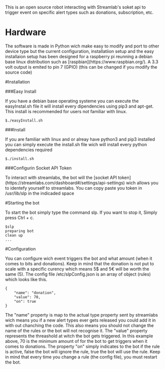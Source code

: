 <p>
	This is an open source robot interacting with Streamlab's soket api to 
	trigger event on specific alert types such as
	donations, subscription, etc.
</p>

<h1>Hardware</h1> 
<p>
	The software is made in Python wich make easy to modify and port to other device type
	but the current configuration, installatiion setup and the easy installaion setup has been 
	designed for a raspberry pi reunning a debian base linux distribution such as 
	[raspbian](https://www.raspbian.org/). A 3.3 volt output is emited to pin 7 (GPIO) (this can be changed if you
	modify the source code)
</p>

#Installation

###Easy Install
<p>
	If you have a debian base operating systeme you can execute the easyInstal.sh file 
	it will install every dipendencies using
	pip3 and apt-get. This install is recommended for users not familiar with linux.
</p>

```
$./easyInstall.sh
```

###Install
<p>
	If you are familiar with linux and or alreay have python3 and pip3 installed you can simply execute the 
	install.sh file wich will install every python dependencies required
</p>

```
$./install.sh
```

###Configurin Socket API Token
<p>
	To interact with streamlabs, the bot will the 
	[socket API token](https://streamlabs.com/dashboard#/settings/api-settings) 
	wich allows you to identefy yourself to streamlabs.
	You can copy paste you token in /usr/lib/slp in the indicaded space
</p>


#Starting the bot
<p>
	To start the bot simply type the command slp. If you want to stop it, Simply press Ctrl + c.
</p>

```
$slp
preparing bot
clean up
...
```

#Configuration
<p>
	You can configure wich event triggers the bot and what amount (when it comes to bits and donations).
	Keep in mind that the donation is not put to scale with a specific curency which means
	5$ and 5€ will be worth the same (5). The config file /etc/slpConfig.json is an array of object (rules)
	which looks like this.
</p>

```
{
	"name": "donation",
	"value": 70,
	"on": true
}
```

<p>
	The "name" property is map to the actual type property sent by streamlabs wich means you if a new alert types ever
	gets released you could add it in with out chanching the code. This also means you should not change the name of the
	rules or the bot will not recognise it. The "value" property represents the threashold at witch the bot gets
	triggered. In this example above, 70 is the minimum amount of for the bot to get triggers when it comes to
	donations. The property "on" simply indicates to the bot if the rule is active, false the bot will ignore the rule,
	true the bot will use the rule. Keep in mind that every time you change a rule (the config file), 
	you must restart the bot.
</p>
